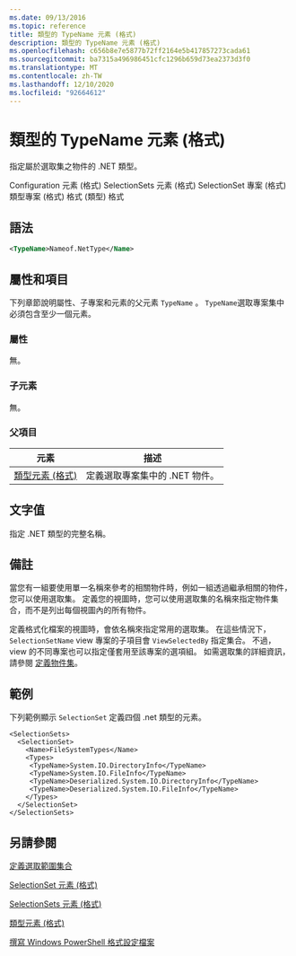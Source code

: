 ```yaml
---
ms.date: 09/13/2016
ms.topic: reference
title: 類型的 TypeName 元素 (格式)
description: 類型的 TypeName 元素 (格式)
ms.openlocfilehash: c656b8e7e5877b72ff2164e5b417857273cada61
ms.sourcegitcommit: ba7315a496986451cfc1296b659d73ea2373d3f0
ms.translationtype: MT
ms.contentlocale: zh-TW
ms.lasthandoff: 12/10/2020
ms.locfileid: "92664612"
---
```

# <a name="typename-element-for-types-format"></a>類型的 TypeName 元素 (格式)

指定屬於選取集之物件的 .NET 類型。

Configuration 元素 (格式) SelectionSets 元素 (格式) SelectionSet 專案 (格式) 類型專案 (格式) 格式 (類型) 格式

## <a name="syntax"></a>語法

```xml
<TypeName>Nameof.NetType</Name>
```

## <a name="attributes-and-elements"></a>屬性和項目

下列章節說明屬性、子專案和元素的父元素 `TypeName` 。 `TypeName`選取專案集中必須包含至少一個元素。

### <a name="attributes"></a>屬性

無。

### <a name="child-elements"></a>子元素

無。

### <a name="parent-elements"></a>父項目

|元素|描述|
|-------------|-----------------|
|[類型元素 (格式) ](./types-element-for-selectionset-format.md)|定義選取專案集中的 .NET 物件。|

## <a name="text-value"></a>文字值

指定 .NET 類型的完整名稱。

## <a name="remarks"></a>備註

當您有一組要使用單一名稱來參考的相關物件時，例如一組透過繼承相關的物件，您可以使用選取集。 定義您的視圖時，您可以使用選取集的名稱來指定物件集合，而不是列出每個視圖內的所有物件。

定義格式化檔案的視圖時，會依名稱來指定常用的選取集。 在這些情況下， `SelectionSetName` view 專案的子項目會 `ViewSelectedBy` 指定集合。 不過，view 的不同專案也可以指定僅套用至該專案的選項組。 如需選取集的詳細資訊，請參閱 [定義物件集](./defining-selection-sets.md)。

## <a name="example"></a>範例

下列範例顯示 `SelectionSet` 定義四個 .net 類型的元素。

```
<SelectionSets>
  <SelectionSet>
    <Name>FileSystemTypes</Name>
    <Types>
     <TypeName>System.IO.DirectoryInfo</TypeName>
     <TypeName>System.IO.FileInfo</TypeName>
     <TypeName>Deserialized.System.IO.DirectoryInfo</TypeName>
     <TypeName>Deserialized.System.IO.FileInfo</TypeName>
    </Types>
  </SelectionSet>
</SelectionSets>
```

## <a name="see-also"></a>另請參閱

[定義選取範圍集合](./defining-selection-sets.md)

[SelectionSet 元素 (格式)](./selectionset-element-format.md)

[SelectionSets 元素 (格式)](./selectionsets-element-format.md)

[類型元素 (格式) ](./types-element-for-selectionset-format.md)

[撰寫 Windows PowerShell 格式設定檔案](./writing-a-powershell-formatting-file.md)
